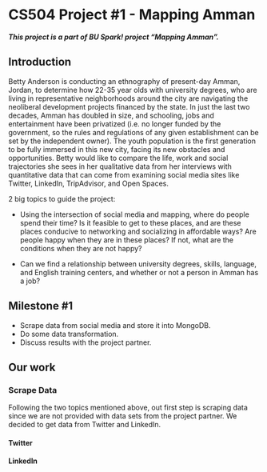 # CS504 Project #1 - Mapping Amman
***This project is a part of BU Spark! project “Mapping Amman”.***

## Introduction
Betty Anderson is conducting an ethnography of present-day Amman, Jordan, to determine how 22-35 year olds with university degrees, who are living in representative neighborhoods around the city are navigating the neoliberal development projects financed by the state.  In just the last two decades, Amman has doubled in size, and schooling, jobs and entertainment have been privatized (i.e. no longer funded by the government, so the rules and regulations of any given establishment can be set by the independent owner). The youth population is the first generation to be fully immersed in this new city, facing its new obstacles and opportunities. Betty would like to compare the life, work and social trajectories she sees in her qualitative data from her interviews with quantitative data that can come from examining social media sites like Twitter, LinkedIn, TripAdvisor, and Open Spaces.

2 big topics to guide the project:

- Using the intersection of social media and mapping, where do people spend their time? Is it feasible to get to these places, and are these places conducive to networking and socializing in affordable ways? Are people happy when they are in these places? If not, what are the conditions when they are not happy?

- Can we find a relationship between university degrees, skills, language, and English training centers, and whether or not a person in Amman has a job?

## Milestone #1
- Scrape data from social media and store it into MongoDB.
- Do some data transformation.
- Discuss results with the project partner.

## Our work

### Scrape Data
Following the two topics mentioned above, out first step is scraping data since we are not provided with data sets from the project partner. We decided to get data from Twitter and LinkedIn.

#### Twitter


#### LinkedIn
